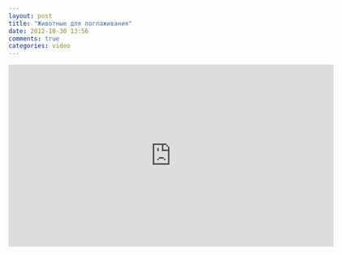 ```yaml
---
layout: post
title: "Животные для поглаживания"
date: 2012-10-30 13:56
comments: true
categories: video
---
```

<iframe width="640" height="360" src="https://www.youtube.com/embed/XbwdRcZkx4M" frameborder="0" allowfullscreen></iframe>
